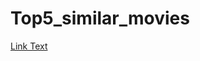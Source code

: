 # Top5_similar_movies

[Link Text](https://drive.google.com/file/d/1bOUf98rOqAeM45q95Qc0pzYMWCN0_MbN/view?usp=drive_link)
